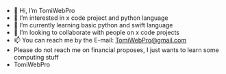 - 👋 Hi, I’m TomiWebPro
- 👀 I’m interested in x code project and python language
- 🌱 I’m currently learning basic python and swift language
- 💞️ I’m looking to collaborate with people on x code projects
- 📫 You can reach me by the E-mail: TomiWebPro@gmail.com
- Please do not reach me on financial proposes, I just wants to learn some computing stuff
- TomiWebPro
